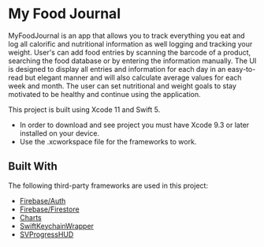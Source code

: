 # My Food Journal


MyFoodJournal is an app that allows you to track everything you eat and log all calorific and nutritional information as well logging and tracking your weight.
User's can add food entries by scanning the barcode of a product, searching the food database or by entering the information manually.
The UI is designed to display all entries and information for each day in an easy-to-read but elegant manner and will also calculate average values for each week and month.
The user can set nutritional and weight goals to stay motivated to be healthy and continue using the application.

This project is built using Xcode 11 and Swift 5.

* In order to download and see project you must have Xcode 9.3 or later installed on your device.
* Use the .xcworkspace file for the frameworks to work.

## Built With

The following third-party frameworks are used in this project:

* [Firebase/Auth](https://firebase.google.com/docs/auth)
* [Firebase/Firestore](https://firebase.google.com/docs/firestore)
* [Charts](https://github.com/danielgindi/Charts)
* [SwiftKeychainWrapper](https://github.com/jrendel/SwiftKeychainWrapper)
* [SVProgressHUD](https://github.com/SVProgressHUD/SVProgressHUD)
